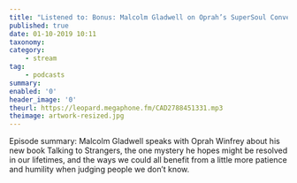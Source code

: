 ```yaml
---
title: "Listened to: Bonus: Malcolm Gladwell on Oprah’s SuperSoul Conversations"
published: true
date: 01-10-2019 10:11
taxonomy:
category:
	- stream
tag:
	- podcasts
summary:
enabled: '0'
header_image: '0'
theurl: https://leopard.megaphone.fm/CAD2788451331.mp3
theimage: artwork-resized.jpg
--- 
```

Episode summary: Malcolm Gladwell speaks with Oprah Winfrey about his new book Talking to Strangers, the one mystery he hopes might be resolved in our lifetimes, and the ways we could all benefit from a little more patience and humility when judging people we don’t know.
